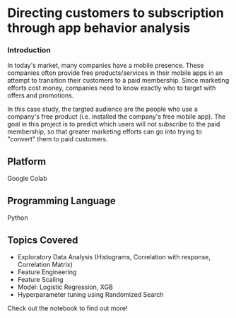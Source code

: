 # Directing customers to subscription through app behavior analysis

### Introduction
In today's market, many companies have a mobile presence. These companies often provide free products/services in their mobile apps in an attempt to transition their customers to a paid membership. Since marketing efforts cost money, companies need to know exactly who to target with offers and promotions.

In this case study, the targted audience are the people who use a company's free product (i.e. installed the company's free mobile app). The goal in this project is to predict which users will not subscribe to the paid membership, so that greater marketing efforts can go into trying to "convert" them to paid customers.

## Platform
Google Colab

## Programming Language
Python

## Topics Covered
- Exploratory Data Analysis (Histograms, Correlation with response, Correlation Matrix)
- Feature Engineering
- Feature Scaling
- Model: Logistic Regression, XGB
- Hyperparameter tuning using Randomized Search

Check out the notebook to find out more!
